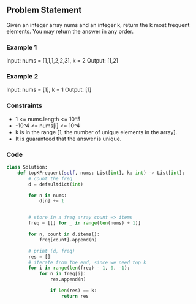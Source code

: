 ## Problem Statement

Given an integer array nums and an integer k, return the k most frequent elements. You may return the answer in any order.

### Example 1

Input: nums = [1,1,1,2,2,3], k = 2
Output: [1,2]

### Example 2

Input: nums = [1], k = 1
Output: [1]

### Constraints

- 1 <= nums.length <= 10^5
- -10^4 <= nums[i] <= 10^4
- k is in the range [1, the number of unique elements in the array].
- It is guaranteed that the answer is unique.

### Code

```python
class Solution:
    def topKFrequent(self, nums: List[int], k: int) -> List[int]:
        # count the freq
        d = defaultdict(int)

        for n in nums:
            d[n] += 1


        # store in a freq array count => items
        freq = [[] for _ in range(len(nums) + 1)]

        for n, count in d.items():
            freq[count].append(n)

        # print (d, freq)
        res = []
        # iterate from the end, since we need top k
        for i in range(len(freq) - 1, 0, -1):
            for n in freq[i]:
                res.append(n)

                if len(res) == k:
                    return res
```

